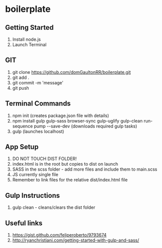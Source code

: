 # boilerplate

## Getting Started
1. Install node.js
2. Launch Terminal

## GIT
1. git clone https://github.com/domGaultonRR/boilerplate.git
2. git add .
3. git commit -m 'message'
4. git push

## Terminal Commands
1. npm init (creates package.json file with details)
2. npm install gulp gulp-sass browser-sync gulp-uglify gulp-clean run-sequence pump --save-dev (downloads required gulp tasks)
3. gulp (launches localhost)

## App Setup
1. DO NOT TOUCH DIST FOLDER!
2. index.html is in the root but copies to dist on launch
3. SASS in the scss folder - add more files and include them to main.scss
4. JS currently single file
5. Remember to link files for the relative dist/index.html file

## Gulp Instructions
1. gulp clean - cleans/clears the dist folder

## Useful links 
1. https://gist.github.com/feliperoberto/9793674
2. http://ryanchristiani.com/getting-started-with-gulp-and-sass/
